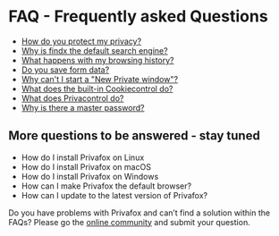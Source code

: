 # FAQ - Frequently asked Questions  

- [How do you protect my privacy?](faq/protectprivacy)
- [Why is findx the default search engine?](faq/findxdefault)
- [What happens with my browsing history?](faq/browsinghistory)
- [Do you save form data?](faq/formdata.md)
- [Why can't I start a "New Private window"?](faq/noprivatewindow)
- [What does the built-in Cookiecontrol do?](faq/cookiecontrol)
- [What does Privacontrol do?](faq/privacontrol)
- [Why is there a master password?](https://help.privafox.com/en/faq/masterpassword)


## More questions to be answered - stay tuned
- How do I install Privafox on Linux
- How do I install Privafox on macOS
- How do I install Privafox on Windows
- How can I make Privafox the default browser?
- How can I update to the latest version of Privafox?





Do you have problems with Privafox and can’t find a solution within the FAQs? 
Please go the [online community](https://forum.privacore.com/index.php?p=/categories/privafox) and submit your question.
